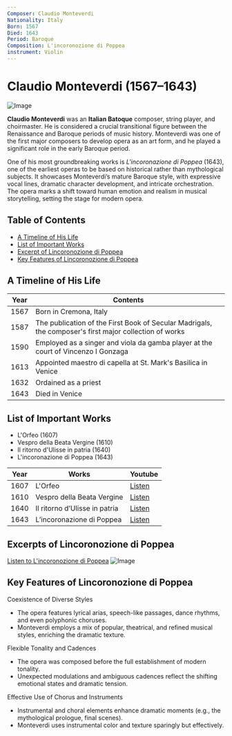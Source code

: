 ```yaml
---
Composer: Claudio Monteverdi
Nationality: Italy
Born: 1567
Died: 1643
Period: Baroque
Composition: L'incoronozione di Poppea
instrument: Violin
---
```


# Claudio Monteverdi (1567–1643)

![Image](https://github.com/user-attachments/assets/79a95838-9e7e-4822-9bb6-3ba4ceb378ed)

**Claudio Monteverdi** was an **Italian Batoque** composer, string player, and choirmaster. He is considered a crucial transitional figure between the Renaissance and Baroque periods of music history. Monteverdi was one of the first major composers to develop opera as an art form, and he played a significant role in the early Baroque period.

 One of his most groundbreaking works is *L'incoronazione di Poppea* (1643), one of the earliest operas to be based on historical rather than mythological subjects. It showcases Monteverdi’s mature Baroque style, with expressive vocal lines, dramatic character development, and intricate orchestration. The opera marks a shift toward human emotion and realism in musical storytelling, setting the stage for modern opera.

 ## Table of Contents

- [A Timeline of His Life](#a-timeline-of-his-life)
- [List of Important Works](#list-of-important-works)
- [Excerpt of Lincoronozione di Poppea](#excerpt-of-lincoronozione-di-poppea)
- [Key Features of Lincoronozione di Poppea](#key-features-of-lincoronozione-di-ppopea)

## A Timeline of His Life
| Year | Contents |
| ---- | -------- |
| 1567 | Born in Cremona, Italy |
| 1587 | The publication of the First Book of Secular Madrigals, the composer's first major collection of works |
| 1590 | Employed as a singer and viola da gamba player at the court of Vincenzo I Gonzaga |
| 1613 | Appointed maestro di capella at St. Mark's Basilica in Venice |
| 1632 | Ordained as a priest |
| 1643 | Died in Venice |

## List of Important Works
- L'Orfeo (1607)
- Vespro della Beata Vergine (1610)
- Il ritorno d'Ulisse in patria (1640)
- L'incoronazione di Poppea (1643)

| Year | Works                                | Youtube |
| ---- | ------------------------------------ | ------- |
| 1607 | L'Orfeo                              | [Listen](https://youtu.be/jUep3sqe35o?si=yzu6o-rpWx3ey4NS) |
| 1610 | Vespro della Beata Vergine           | [Listen](https://youtu.be/0FXECUmqBxQ?si=cjS_KCc0jyB3pUlo) |
| 1640 | Il ritorno d’Ulisse in patria        | [Listen](https://youtu.be/zunvtJBkS9E?si=lhIyxi8dcfNJl3fo) |
| 1643 | L’incoronazione di Poppea            | [Listen](https://youtu.be/MGRQhiaLTI8?si=_ZxFxaeMnOzhIuLp) |

## Excerpts of Lincoronozione di Poppea
[Listen to L'incoronozione di Poppea](https://youtu.be/MGRQhiaLTI8?si=lVfjN6Mpjlv7nmaP)
![Image](https://github.com/user-attachments/assets/d7a45b01-3cc2-4801-8d08-1b17339553ec)


## Key Features of Lincoronozione di Poppea
 Coexistence of Diverse Styles
 - The opera features lyrical arias, speech-like passages, dance rhythms, and even polyphonic choruses.
 - Monteverdi employs a mix of popular, theatrical, and refined musical styles, enriching the dramatic texture.

 Flexible Tonality and Cadences
-  The opera was composed before the full establishment of modern tonality.
-  Unexpected modulations and ambiguous cadences reflect the shifting emotional states and dramatic tension.

Effective Use of Chorus and Instruments
- Instrumental and choral elements enhance dramatic moments (e.g., the mythological prologue, final scenes).
- Monteverdi uses instrumental color and texture sparingly but effectively.

